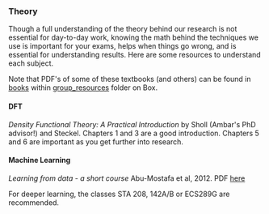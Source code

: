 ### Theory

Though a full understanding of the theory behind our research is not essential for day-to-day work, 
knowing the math behind the techniques we use is important for your exams, helps when things go
wrong, and is essential for understanding results. Here are some resources to understand each subject.

Note that PDF's of some of these textbooks (and others) can be found in [books](https://ucdavis.app.box.com/folder/106970824716) within [group_resources](https://ucdavis.app.box.com/folder/67642116088) folder on Box.

#### DFT

*Density Functional Theory: A Practical Introduction* by Sholl (Ambar's PhD advisor!) and Steckel. Chapters 1 and 3 are a good introduction. Chapters 5 and 6 are important as you get further into research.


#### Machine Learning

*Learning from data - a short course* Abu-Mostafa et al, 2012. PDF [here](https://github.com/GSimas/EEL7514/blob/master/Livros/Learning%20from%20data%20-%20a%20short%20course%20(Abu-Mostafa%20et%20al%2C%202012).pdf)

For deeper learning, the classes STA 208, 142A/B or ECS289G are recommended.

